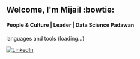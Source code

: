## Welcome, I'm Mijail :bowtie:
#### People & Culture | Leader | Data Science Padawan

languages and tools (loading...)

[![LinkedIn](https://img.shields.io/badge/mijailmariano-blue?style=flat&logo=linkedin&labelColor=blue)](https://www.linkedin.com/in/mijailmariano)
